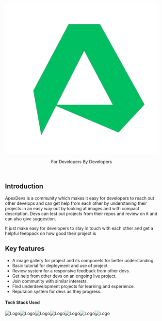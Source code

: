 <br>
<br>

<p align="center">
  <img src="client/assets/ApexDevs_Logo_Temp.png" />
</p>

<!-- # <p style="text-align: center;">ApexDevs</p> -->

<p style="text-align: center;">For Developers By Developers</p>  

<br>

## Introduction 
ApexDevs is a community which  makes it easy for developers to reach out other develops and can get help from each other by understaning their projects in an easy way out by looking at images and with compact description. Devs can test out projects from their repos and review on it and can also give suggestion.

It just make easy for developers to stay in touch with each other and get a helpful feebpack on how good their project is

## Key features
  - A image gallery for project and its componets for better understanding.
  - Basic tutorial for deployment and use of project.
  - Review system for a responsive feedback from other devs.
  - Get help from other devs on an ongoing live project.
  - Join community with similar interests.
  - Find underdevelopment projects for learning and experience.
  - Reputaion system for devs as they progress.


#### Tech Stack Used
![Logo](https://img.shields.io/badge/HTML5-E34F26.svg?style=for-the-badge&logo=HTML5&logoColor=white)![Logo](https://img.shields.io/badge/CSS3-1572B6.svg?style=for-the-badge&logo=CSS3&logoColor=white)![Logo](https://img.shields.io/badge/JavaScript-F7DF1E.svg?style=for-the-badge&logo=JavaScript&logoColor=black)![Logo](https://img.shields.io/badge/Node.js-339933.svg?style=for-the-badge&logo=nodedotjs&logoColor=white)![Logo](https://img.shields.io/badge/Express-000000.svg?style=for-the-badge&logo=Express&logoColor=white)![Logo](https://img.shields.io/badge/PostgreSQL-4169E1.svg?style=for-the-badge&logo=PostgreSQL&logoColor=white)![Logo](https://img.shields.io/badge/MongoDB-47A248.svg?style=for-the-badge&logo=MongoDB&logoColor=white)
<!-- 

